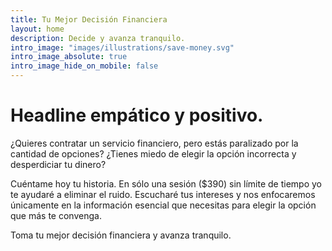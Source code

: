 ```yaml
---
title: Tu Mejor Decisión Financiera
layout: home
description: Decide y avanza tranquilo.
intro_image: "images/illustrations/save-money.svg"
intro_image_absolute: true
intro_image_hide_on_mobile: false
---
```


# Headline empático y positivo.

¿Quieres contratar un servicio financiero, pero estás paralizado por la cantidad de opciones? ¿Tienes miedo de elegir la opción incorrecta y desperdiciar tu dinero?

Cuéntame hoy tu historia. En sólo una sesión ($390) sin límite de tiempo yo te ayudaré a eliminar el ruido. Escucharé tus intereses y nos enfocaremos únicamente en la información esencial que necesitas para elegir la opción que más te convenga.

Toma tu mejor decisión financiera y avanza tranquilo.
